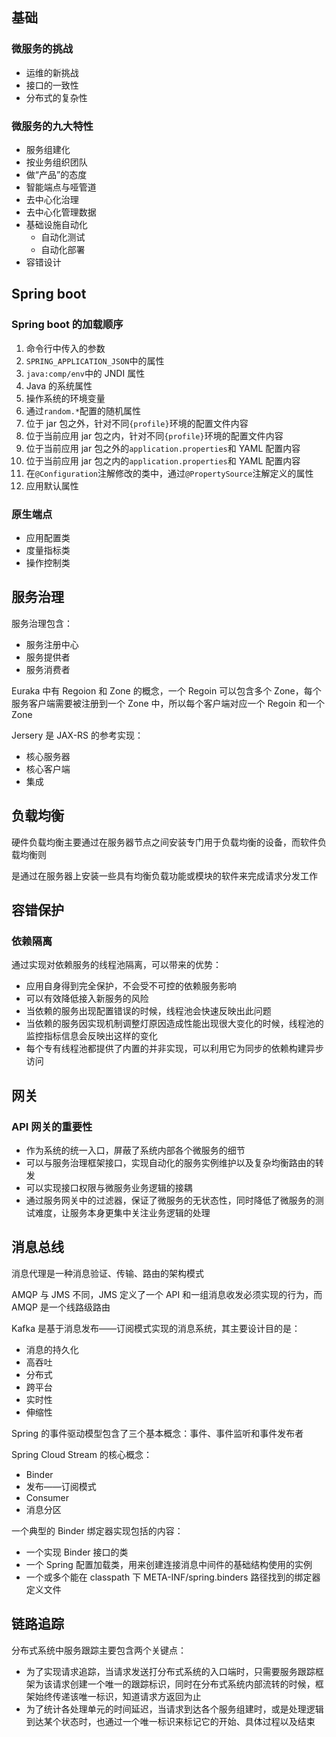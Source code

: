 ## 基础

### 微服务的挑战

- 运维的新挑战
- 接口的一致性
- 分布式的复杂性

### 微服务的九大特性

- 服务组建化
- 按业务组织团队
- 做“产品”的态度
- 智能端点与哑管道
- 去中心化治理
- 去中心化管理数据
- 基础设施自动化
    - 自动化测试
    - 自动化部署
- 容错设计

## Spring boot

### Spring boot 的加载顺序

1. 命令行中传入的参数
2. `SPRING_APPLICATION_JSON`中的属性
3. `java:comp/env`中的 JNDI 属性
4. Java 的系统属性
5. 操作系统的环境变量
6. 通过`random.*`配置的随机属性
7. 位于 jar 包之外，针对不同`{profile}`环境的配置文件内容
8. 位于当前应用 jar 包之内，针对不同`{profile}`环境的配置文件内容
9. 位于当前应用 jar 包之外的`application.properties`和 YAML 配置内容
10. 位于当前应用 jar 包之内的`application.properties`和 YAML 配置内容
11. 在`@Configuration`注解修改的类中，通过`@PropertySource`注解定义的属性
12. 应用默认属性

### 原生端点

- 应用配置类
- 度量指标类
- 操作控制类

## 服务治理

服务治理包含：

- 服务注册中心
- 服务提供者
- 服务消费者

Euraka 中有 Regoion 和 Zone 的概念，一个 Regoin 可以包含多个 Zone，每个服务客户端需要被注册到一个 Zone 中，所以每个客户端对应一个 Regoin 和一个 Zone

Jersery 是 JAX-RS 的参考实现：

- 核心服务器
- 核心客户端
- 集成

## 负载均衡

硬件负载均衡主要通过在服务器节点之间安装专门用于负载均衡的设备，而软件负载均衡则

是通过在服务器上安装一些具有均衡负载功能或模块的软件来完成请求分发工作

## 容错保护

### 依赖隔离

通过实现对依赖服务的线程池隔离，可以带来的优势：

- 应用自身得到完全保护，不会受不可控的依赖服务影响
- 可以有效降低接入新服务的风险
- 当依赖的服务出现配置错误的时候，线程池会快速反映出此问题
- 当依赖的服务因实现机制调整灯原因造成性能出现很大变化的时候，线程池的监控指标信息会反映出这样的变化
- 每个专有线程池都提供了内置的并非实现，可以利用它为同步的依赖构建异步访问

## 网关

### API 网关的重要性

- 作为系统的统一入口，屏蔽了系统内部各个微服务的细节
- 可以与服务治理框架接口，实现自动化的服务实例维护以及复杂均衡路由的转发
- 可以实现接口权限与微服务业务逻辑的接耦
- 通过服务网关中的过滤器，保证了微服务的无状态性，同时降低了微服务的测试难度，让服务本身更集中关注业务逻辑的处理

## 消息总线

消息代理是一种消息验证、传输、路由的架构模式

AMQP 与 JMS 不同，JMS 定义了一个 API 和一组消息收发必须实现的行为，而 AMQP 是一个线路级路由

Kafka 是基于消息发布——订阅模式实现的消息系统，其主要设计目的是：

- 消息的持久化
- 高吞吐
- 分布式
- 跨平台
- 实时性
- 伸缩性

Spring 的事件驱动模型包含了三个基本概念：事件、事件监听和事件发布者

Spring Cloud Stream 的核心概念：

- Binder
- 发布——订阅模式
- Consumer
- 消息分区

一个典型的 Binder 绑定器实现包括的内容：

- 一个实现 Binder 接口的类
- 一个 Spring 配置加载类，用来创建连接消息中间件的基础结构使用的实例
- 一个或多个能在 classpath 下 META-INF/spring.binders 路径找到的绑定器定义文件

## 链路追踪

分布式系统中服务跟踪主要包含两个关键点：

- 为了实现请求追踪，当请求发送打分布式系统的入口端时，只需要服务跟踪框架为该请求创建一个唯一的跟踪标识，同时在分布式系统内部流转的时候，框架始终传递该唯一标识，知道请求方返回为止
- 为了统计各处理单元的时间延迟，当请求到达各个服务组建时，或是处理逻辑到达某个状态时，也通过一个唯一标识来标记它的开始、具体过程以及结束